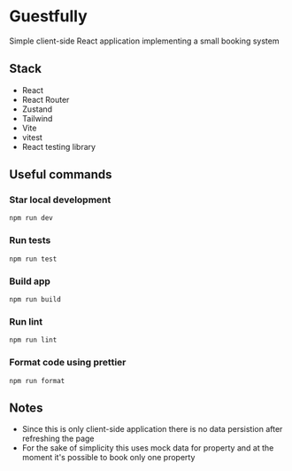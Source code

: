 # Guestfully

Simple client-side React application implementing a small booking system

## Stack

- React
- React Router
- Zustand
- Tailwind
- Vite
- vitest
- React testing library

## Useful commands

### Star local development

`npm run dev`

### Run tests

`npm run test`

### Build app

`npm run build`

### Run lint

`npm run lint`

### Format code using prettier

`npm run format`

## Notes

- Since this is only client-side application there is no data persistion after refreshing the page
- For the sake of simplicity this uses mock data for property and at the moment it's possible to book only one property
